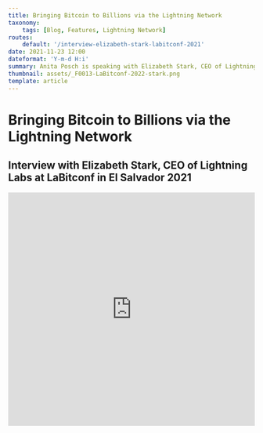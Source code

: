 ```yaml
---
title: Bringing Bitcoin to Billions via the Lightning Network
taxonomy:
    tags: [Blog, Features, Lightning Network]
routes:
    default: '/interview-elizabeth-stark-labitconf-2021'
date: 2021-11-23 12:00
dateformat: 'Y-m-d H:i'
summary: Anita Posch is speaking with Elizabeth Stark, CEO of Lightning Labs at LaBitconf in El Salvador 2021.
thumbnail: assets/_F0013-LaBitconf-2022-stark.png
template: article
---
```


# Bringing Bitcoin to Billions via the Lightning Network

## Interview with Elizabeth Stark, CEO of Lightning Labs at LaBitconf in El Salvador 2021

<iframe width="100%" height="476" src="https://www.youtube.com/embed/s8CaOrzJxgo?start=19180" title="YouTube video player" frameborder="0" allow="accelerometer; autoplay; clipboard-write; encrypted-media; gyroscope; picture-in-picture; web-share" referrerpolicy="strict-origin-when-cross-origin" allowfullscreen></iframe>
